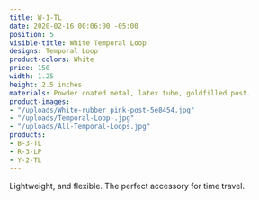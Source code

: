 ```yaml
---
title: W-1-TL
date: 2020-02-16 00:06:00 -05:00
position: 5
visible-title: White Temporal Loop
designs: Temporal Loop
product-colors: White
price: 150
width: 1.25
height: 2.5 inches
materials: Powder coated metal, latex tube, goldfilled post.
product-images:
- "/uploads/White-rubber_pink-post-5e8454.jpg"
- "/uploads/Temporal-Loop-.jpg"
- "/uploads/All-Temporal-Loops.jpg"
products:
- B-3-TL
- R-3-LP
- Y-2-TL
---
```


Lightweight, and flexible. The perfect accessory for time travel. 
